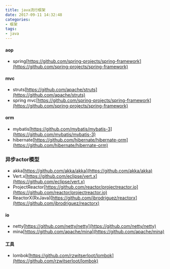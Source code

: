 ```yaml
---
title: java流行框架
date: 2017-09-11 14:32:48
categories:
- 框架
tags:
- java
---
```



#### aop
- spring[https://github.com/spring-projects/spring-framework](https://github.com/spring-projects/spring-framework)

#### mvc
- struts[https://github.com/apache/struts](https://github.com/apache/struts)
- spring mvc[https://github.com/spring-projects/spring-framework](https://github.com/spring-projects/spring-framework)

#### orm
- mybatis[https://github.com/mybatis/mybatis-3](https://github.com/mybatis/mybatis-3)
- hibernate[https://github.com/hibernate/hibernate-orm](https://github.com/hibernate/hibernate-orm)

### 异步actor模型
- akka[https://github.com/akka/akka](https://github.com/akka/akka)
- Vert.x[https://github.com/eclipse/vert.x](https://github.com/eclipse/vert.x)
- ProjectReactor[https://github.com/reactor/projectreactor.io](https://github.com/reactor/projectreactor.io)
- ReactorX(RxJava)[https://github.com/jbrodriguez/reactorx](https://github.com/jbrodriguez/reactorx)

#### io
- netty[https://github.com/netty/netty](https://github.com/netty/netty)
- mina[https://github.com/apache/mina](https://github.com/apache/mina)

#### 工具
- lombok[https://github.com/rzwitserloot/lombok](https://github.com/rzwitserloot/lombok)